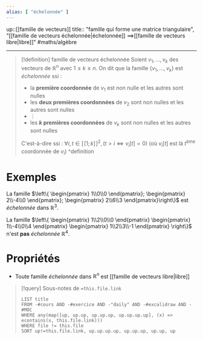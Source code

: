 ```yaml
---
alias: [ "échelonnée" ]
---
```

up::[[famille de vecteurs]]
title:: "famille qui forme une matrice triangulaire", "[[famille de vecteurs échelonnée|échelonnée]] $\implies$[[famille de vecteurs libre|libre]]"
#maths/algèbre 

----

> [!definition] famille de vecteurs échelonnée
> Soient $v_1,\ldots,v_k$ des vecteurs de $\mathbb{R}^n$ avec $1\leq k \leq n$. On dit que la famille $\{v_1,\ldots,v_k\}$ est _échelonnée_ ssi :
>  - la **première coordonnée** de $v_1$ est non nulle et les autres sont nulles
>  - les **deux premières coordonnées** de $v_2$ sont non nulles et les autres sont nulles
>  - $\vdots$
>  - les **$k$ premières coordonnées** de $v_k$ sont non nulles et les autres sont nulles
> 
> C'est-à-dire ssi : $\forall i,t\in[\![1;k]\!]^2, (t>i \iff v_i[t] = 0)$
> (où $v_i[t]$ est là $t^{\text{ème}}$ coordonnée de $v_i$)
^definition

# Exemples
La famille $\left\{ \begin{pmatrix} 1\\0\\0 \end{pmatrix}; \begin{pmatrix} 2\\-4\\0 \end{pmatrix}; \begin{pmatrix} 2\\6\\3 \end{pmatrix}\right\}$ est _échelonnée_ dans $\mathbb{R}^3$.

La famille $\left\{ \begin{pmatrix} 1\\2\\0\\0 \end{pmatrix} \begin{pmatrix} 1\\-4\\0\\4 \end{pmatrix} \begin{pmatrix} 1\\2\\3\\-1 \end{pmatrix} \right\}$ n'est **pas** _échelonnée_ $\mathbb{R}^4$.


# Propriétés
 - Toute famille _échelonnée_ dans $\mathbb{R}^n$ est [[famille de vecteurs libre|libre]]

> [!query] Sous-notes de `=this.file.link`
> ```dataview
> LIST title
> FROM -#cours AND -#exercice AND -"daily" AND -#excalidraw AND -#MOC
> WHERE any(map([up, up.up, up.up.up, up.up.up.up], (x) => econtains(x, this.file.link)))
> WHERE file != this.file
> SORT up!=this.file.link, up.up.up.up, up.up.up, up.up, up
> ```

